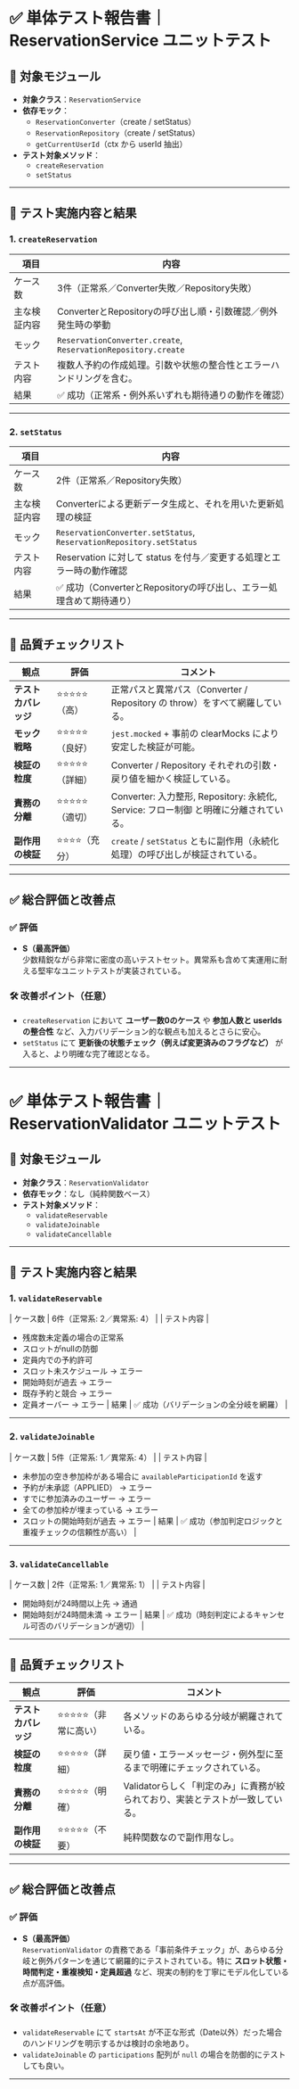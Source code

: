 # ✅ 単体テスト報告書｜ReservationService ユニットテスト

## 📌 対象モジュール

- **対象クラス**：`ReservationService`
- **依存モック**：
    - `ReservationConverter`（create / setStatus）
    - `ReservationRepository`（create / setStatus）
    - `getCurrentUserId`（ctx から userId 抽出）
- **テスト対象メソッド**：
    - `createReservation`
    - `setStatus`

---

## 🧪 テスト実施内容と結果

### 1. `createReservation`

| 項目 | 内容 |
|------|------|
| ケース数 | 3件（正常系／Converter失敗／Repository失敗） |
| 主な検証内容 | ConverterとRepositoryの呼び出し順・引数確認／例外発生時の挙動 |
| モック | `ReservationConverter.create`, `ReservationRepository.create` |
| テスト内容 | 複数人予約の作成処理。引数や状態の整合性とエラーハンドリングを含む。 |
| 結果 | ✅ 成功（正常系・例外系いずれも期待通りの動作を確認） |

---

### 2. `setStatus`

| 項目 | 内容 |
|------|------|
| ケース数 | 2件（正常系／Repository失敗） |
| 主な検証内容 | Converterによる更新データ生成と、それを用いた更新処理の検証 |
| モック | `ReservationConverter.setStatus`, `ReservationRepository.setStatus` |
| テスト内容 | Reservation に対して status を付与／変更する処理とエラー時の動作確認 |
| 結果 | ✅ 成功（ConverterとRepositoryの呼び出し、エラー処理含めて期待通り） |

---

## 🧪 品質チェックリスト

| 観点 | 評価 | コメント |
|------|------|----------|
| **テストカバレッジ** | ⭐️⭐️⭐️⭐️⭐️（高） | 正常パスと異常パス（Converter / Repository の throw）をすべて網羅している。 |
| **モック戦略** | ⭐️⭐️⭐️⭐️⭐️（良好） | `jest.mocked` + 事前の clearMocks により安定した検証が可能。 |
| **検証の粒度** | ⭐️⭐️⭐️⭐️⭐️（詳細） | Converter / Repository それぞれの引数・戻り値を細かく検証している。 |
| **責務の分離** | ⭐️⭐️⭐️⭐️⭐️（適切） | Converter: 入力整形, Repository: 永続化, Service: フロー制御 と明確に分離されている。 |
| **副作用の検証** | ⭐️⭐️⭐️⭐️（充分） | `create` / `setStatus` ともに副作用（永続化処理）の呼び出しが検証されている。 |

---

## ✅ 総合評価と改善点

### ✅ 評価

- **S（最高評価）**  
  少数精鋭ながら非常に密度の高いテストセット。異常系も含めて実運用に耐える堅牢なユニットテストが実装されている。

### 🛠 改善ポイント（任意）

- `createReservation` において **ユーザー数0のケース** や **参加人数と userIds の整合性** など、入力バリデーション的な観点も加えるとさらに安心。
- `setStatus` にて **更新後の状態チェック（例えば変更済みのフラグなど）** が入ると、より明確な完了確認となる。

---

# ✅ 単体テスト報告書｜ReservationValidator ユニットテスト

## 📌 対象モジュール

- **対象クラス**：`ReservationValidator`
- **依存モック**：なし（純粋関数ベース）
- **テスト対象メソッド**：
    - `validateReservable`
    - `validateJoinable`
    - `validateCancellable`

---

## 🧪 テスト実施内容と結果

### 1. `validateReservable`

| ケース数 | 6件（正常系: 2／異常系: 4） |
| テスト内容 |
- 残席数未定義の場合の正常系
- スロットがnullの防御
- 定員内での予約許可
- スロット未スケジュール → エラー
- 開始時刻が過去 → エラー
- 既存予約と競合 → エラー
- 定員オーバー → エラー
  | 結果 | ✅ 成功（バリデーションの全分岐を網羅） |

---

### 2. `validateJoinable`

| ケース数 | 5件（正常系: 1／異常系: 4） |
| テスト内容 |
- 未参加の空き参加枠がある場合に `availableParticipationId` を返す
- 予約が未承認（APPLIED） → エラー
- すでに参加済みのユーザー → エラー
- 全ての参加枠が埋まっている → エラー
- スロットの開始時刻が過去 → エラー
  | 結果 | ✅ 成功（参加判定ロジックと重複チェックの信頼性が高い） |

---

### 3. `validateCancellable`

| ケース数 | 2件（正常系: 1／異常系: 1） |
| テスト内容 |
- 開始時刻が24時間以上先 → 通過
- 開始時刻が24時間未満 → エラー
  | 結果 | ✅ 成功（時刻判定によるキャンセル可否のバリデーションが適切） |

---

## 🧪 品質チェックリスト

| 観点 | 評価 | コメント |
|------|------|----------|
| **テストカバレッジ** | ⭐️⭐️⭐️⭐️⭐️（非常に高い） | 各メソッドのあらゆる分岐が網羅されている。 |
| **検証の粒度** | ⭐️⭐️⭐️⭐️⭐️（詳細） | 戻り値・エラーメッセージ・例外型に至るまで明確にチェックされている。 |
| **責務の分離** | ⭐️⭐️⭐️⭐️⭐️（明確） | Validatorらしく「判定のみ」に責務が絞られており、実装とテストが一致している。 |
| **副作用の検証** | ⭐️⭐️⭐️⭐️⭐️（不要） | 純粋関数なので副作用なし。 |

---

## ✅ 総合評価と改善点

### ✅ 評価

- **S（最高評価）**  
  `ReservationValidator` の責務である「事前条件チェック」が、あらゆる分岐と例外パターンを通じて網羅的にテストされている。特に **スロット状態・時間判定・重複検知・定員超過** など、現実の制約を丁寧にモデル化している点が高評価。

### 🛠 改善ポイント（任意）

- `validateReservable` にて `startsAt` が不正な形式（Date以外）だった場合のハンドリングを明示するかは検討の余地あり。
- `validateJoinable` の `participations` 配列が `null` の場合を防御的にテストしても良い。

---
